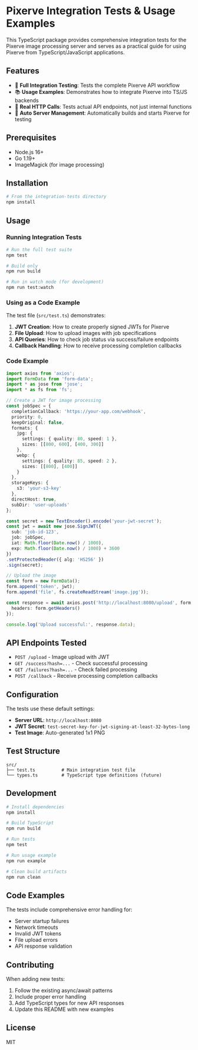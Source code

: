 # Pixerve Integration Tests & Usage Examples

This TypeScript package provides comprehensive integration tests for the Pixerve image processing server and serves as a practical guide for using Pixerve from TypeScript/JavaScript applications.

## Features

- 🧪 **Full Integration Testing**: Tests the complete Pixerve API workflow
- 📚 **Usage Examples**: Demonstrates how to integrate Pixerve into TS/JS backends
- 🔄 **Real HTTP Calls**: Tests actual API endpoints, not just internal functions
- 🚀 **Auto Server Management**: Automatically builds and starts Pixerve for testing

## Prerequisites

- Node.js 16+
- Go 1.19+
- ImageMagick (for image processing)

## Installation

```bash
# From the integration-tests directory
npm install
```

## Usage

### Running Integration Tests

```bash
# Run the full test suite
npm test

# Build only
npm run build

# Run in watch mode (for development)
npm run test:watch
```

### Using as a Code Example

The test file (`src/test.ts`) demonstrates:

1. **JWT Creation**: How to create properly signed JWTs for Pixerve
2. **File Upload**: How to upload images with job specifications
3. **API Queries**: How to check job status via success/failure endpoints
4. **Callback Handling**: How to receive processing completion callbacks

### Code Example

```typescript
import axios from 'axios';
import FormData from 'form-data';
import * as jose from 'jose';
import * as fs from 'fs';

// Create a JWT for image processing
const jobSpec = {
  completionCallback: 'https://your-app.com/webhook',
  priority: 0,
  keepOriginal: false,
  formats: {
    jpg: {
      settings: { quality: 80, speed: 1 },
      sizes: [[800, 600], [400, 300]]
    },
    webp: {
      settings: { quality: 85, speed: 2 },
      sizes: [[800], [400]]
    }
  },
  storageKeys: {
    s3: 'your-s3-key'
  },
  directHost: true,
  subDir: 'user-uploads'
};

const secret = new TextEncoder().encode('your-jwt-secret');
const jwt = await new jose.SignJWT({
  sub: 'job-id-123',
  job: jobSpec,
  iat: Math.floor(Date.now() / 1000),
  exp: Math.floor(Date.now() / 1000) + 3600
})
.setProtectedHeader({ alg: 'HS256' })
.sign(secret);

// Upload the image
const form = new FormData();
form.append('token', jwt);
form.append('file', fs.createReadStream('image.jpg'));

const response = await axios.post('http://localhost:8080/upload', form, {
  headers: form.getHeaders()
});

console.log('Upload successful:', response.data);
```

## API Endpoints Tested

- `POST /upload` - Image upload with JWT
- `GET /success?hash=...` - Check successful processing
- `GET /failures?hash=...` - Check failed processing
- `POST /callback` - Receive processing completion callbacks

## Configuration

The tests use these default settings:

- **Server URL**: `http://localhost:8080`
- **JWT Secret**: `test-secret-key-for-jwt-signing-at-least-32-bytes-long`
- **Test Image**: Auto-generated 1x1 PNG

## Test Structure

```
src/
├── test.ts          # Main integration test file
└── types.ts         # TypeScript type definitions (future)
```

## Development

```bash
# Install dependencies
npm install

# Build TypeScript
npm run build

# Run tests
npm test

# Run usage example
npm run example

# Clean build artifacts
npm run clean
```

## Code Examples

The tests include comprehensive error handling for:

- Server startup failures
- Network timeouts
- Invalid JWT tokens
- File upload errors
- API response validation

## Contributing

When adding new tests:

1. Follow the existing async/await patterns
2. Include proper error handling
3. Add TypeScript types for new API responses
4. Update this README with new examples

## License

MIT
